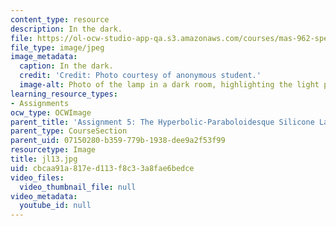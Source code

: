 ```yaml
---
content_type: resource
description: In the dark.
file: https://ol-ocw-studio-app-qa.s3.amazonaws.com/courses/mas-962-special-topics-new-textiles-spring-2010/cbcaa91a817ed113f8c33a8fae6bedce_jl13.jpg
file_type: image/jpeg
image_metadata:
  caption: In the dark.
  credit: 'Credit: Photo courtesy of anonymous student.'
  image-alt: Photo of the lamp in a dark room, highlighting the light pattern.
learning_resource_types:
- Assignments
ocw_type: OCWImage
parent_title: 'Assignment 5: The Hyperbolic-Paraboloidesque Silicone Lamp'
parent_type: CourseSection
parent_uid: 07150280-b359-779b-1938-dee9a2f53f99
resourcetype: Image
title: jl13.jpg
uid: cbcaa91a-817e-d113-f8c3-3a8fae6bedce
video_files:
  video_thumbnail_file: null
video_metadata:
  youtube_id: null
---
```

